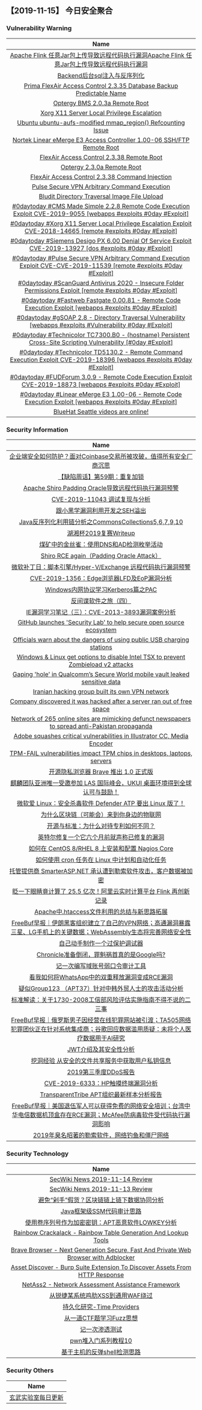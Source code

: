 
 ##   【2019-11-15】 今日安全聚合


###  						       							Vulnerability Warning

|                             Name                             |
| :----------------------------------------------------------: |
|[Apache Flink 任意Jar包上传导致远程代码执行漏洞Apache Flink 任意Jar包上传导致远程代码执行漏洞](https://www.seebug.org/vuldb/ssvid-98101)|
|[Backend后台sql注入与反序列化](https://www.seebug.org/vuldb/ssvid-98100)|
|[Prima FlexAir Access Control 2.3.35 Database Backup Predictable Name](https://cxsecurity.com/issue/WLB-2019110090)|
|[Optergy BMS 2.0.3a Remote Root](https://cxsecurity.com/issue/WLB-2019110089)|
|[Xorg X11 Server Local Privilege Escalation](https://cxsecurity.com/issue/WLB-2019110084)|
|[Ubuntu ubuntu-aufs-modified mmap_region() Refcounting Issue](https://cxsecurity.com/issue/WLB-2019110082)|
|[Nortek Linear eMerge E3 Access Controller 1.00-06 SSH/FTP Remote Root](https://cxsecurity.com/issue/WLB-2019110079)|
|[FlexAir Access Control 2.3.38 Remote Root](https://cxsecurity.com/issue/WLB-2019110076)|
|[Optergy 2.3.0a Remote Root](https://cxsecurity.com/issue/WLB-2019110075)|
|[FlexAir Access Control 2.3.38 Command Injection](https://cxsecurity.com/issue/WLB-2019110073)|
|[Pulse Secure VPN Arbitrary Command Execution](https://cxsecurity.com/issue/WLB-2019110072)|
|[Bludit Directory Traversal Image File Upload](https://cxsecurity.com/issue/WLB-2019110071)|
|[#0daytoday #CMS Made Simple 2.2.8 Remote Code Execution Exploit CVE-2019-9055 [webapps #exploits  #0day #Exploit]](http://0day.today/exploits/33532)|
|[#0daytoday #Xorg X11 Server Local Privilege Escalation Exploit CVE-2018-14665 [remote #exploits  #0day #Exploit]](http://0day.today/exploits/33531)|
|[#0daytoday #Siemens Desigo PX 6.00 Denial Of Service Exploit CVE-2019-13927 [dos #exploits  #0day #Exploit]](http://0day.today/exploits/33530)|
|[#0daytoday #Pulse Secure VPN Arbitrary Command Execution Exploit CVE-CVE-2019-11539 [remote #exploits  #0day #Exploit]](http://0day.today/exploits/33529)|
|[#0daytoday #ScanGuard Antivirus 2020 - Insecure Folder Permissions Exploit [remote #exploits  #0day #Exploit]](http://0day.today/exploits/33528)|
|[#0daytoday #Fastweb Fastgate 0.00.81 - Remote Code Execution Exploit  [webapps #exploits  #0day #Exploit]](http://0day.today/exploits/33527)|
|[#0daytoday #gSOAP 2.8 - Directory Traversal Vulnerability  [webapps #exploits #Vulnerability #0day #Exploit]](http://0day.today/exploits/33526)|
|[#0daytoday #Technicolor TC7300.B0 - (hostname) Persistent Cross-Site Scripting Vulnerability [#0day #Exploit]](http://0day.today/exploits/33525)|
|[#0daytoday #Technicolor TD5130.2 - Remote Command Execution Exploit CVE-2019-18396 [webapps #exploits  #0day #Exploit]](http://0day.today/exploits/33524)|
|[#0daytoday #FUDForum 3.0.9 - Remote Code Execution Exploit CVE-2019-18873 [webapps #exploits  #0day #Exploit]](http://0day.today/exploits/33523)|
|[#0daytoday #Linear eMerge E3 1.00-06 - Remote Code Execution Exploit  [webapps #exploits  #0day #Exploit]](http://0day.today/exploits/33522)|
|[BlueHat Seattle videos are online!](https://msrc-blog.microsoft.com/2019/11/13/bluehat-seattle-videos-are-online/)|

### 						        							Security Information
|                             Name                                    |
| :----------------------------------------------------------: |
|[企业端安全如何防护？面对Coinbase交易所被攻破，值得所有安全厂商沉思](https://www.anquanke.com/post/id/192942)|
|[【缺陷周话】第59期：重复加锁](https://www.anquanke.com/post/id/192879)|
|[Apache Shiro Padding Oracle导致远程代码执行漏洞预警](https://www.anquanke.com/post/id/192921)|
|[CVE-2019-11043 调试复现与分析](https://www.anquanke.com/post/id/190623)|
|[跟小黑学漏洞利用开发之SEH溢出](https://www.anquanke.com/post/id/192904)|
|[Java反序列化利用链分析之CommonsCollections5,6,7,9,10](https://www.anquanke.com/post/id/190468)|
|[湖湘杯2019复赛Writeup](https://www.anquanke.com/post/id/192605)|
|[煤矿中的金丝雀：使用DNS和AD检测枚举活动](https://www.anquanke.com/post/id/190588)|
|[Shiro RCE again（Padding Oracle Attack）](https://www.anquanke.com/post/id/192819)|
|[微软补丁日：脚本引擎/Hyper-V/Exchange 远程代码执行漏洞预警](https://www.anquanke.com/post/id/192835)|
|[CVE-2019-1356：Edge浏览器LFD及EoP漏洞分析](https://www.anquanke.com/post/id/192710)|
|[Windows内网协议学习Kerberos篇之PAC](https://www.anquanke.com/post/id/192810)|
|[反间谍软件之旅（四）](https://www.anquanke.com/post/id/192752)|
|[IE漏洞学习笔记（三）：CVE-2013-3893漏洞案例分析](https://www.anquanke.com/post/id/190590)|
|[GitHub launches 'Security Lab' to help secure open source ecosystem](https://www.zdnet.com/article/github-launches-security-lab-to-help-secure-open-source-ecosystem/#ftag=RSSbaffb68)|
|[Officials warn about the dangers of using public USB charging stations](https://www.zdnet.com/article/officials-warn-about-the-dangers-of-using-public-usb-charging-stations/#ftag=RSSbaffb68)|
|[Windows & Linux get options to disable Intel TSX to prevent Zombieload v2 attacks](https://www.zdnet.com/article/windows-linux-get-options-to-disable-intel-tsx-to-prevent-zombieload-v2-attacks/#ftag=RSSbaffb68)|
|[Gaping 'hole' in Qualcomm’s Secure World mobile vault leaked sensitive data](https://www.zdnet.com/article/qualcomms-secure-world-virtual-processor-leaks-mobile-payment-data/#ftag=RSSbaffb68)|
|[Iranian hacking group built its own VPN network](https://www.zdnet.com/article/iranian-hacking-group-built-its-own-vpn-network/#ftag=RSSbaffb68)|
|[Company discovered it was hacked after a server ran out of free space](https://www.zdnet.com/article/company-discovered-it-was-hacked-after-a-server-ran-out-of-free-space/#ftag=RSSbaffb68)|
|[Network of 265 online sites are mimicking defunct newspapers to spread anti-Pakistan propaganda](https://www.zdnet.com/article/network-of-265-online-sites-are-mimicking-defunct-newspapers-to-spread-anti-pakistan-propaganda/#ftag=RSSbaffb68)|
|[Adobe squashes critical vulnerabilities in Illustrator CC, Media Encoder](https://www.zdnet.com/article/adobe-squashes-critical-vulnerabilities-in-illustrator-media-encoder/#ftag=RSSbaffb68)|
|[TPM-FAIL vulnerabilities impact TPM chips in desktops, laptops, servers](https://www.zdnet.com/article/tpm-fail-vulnerabilities-impact-tpm-chips-in-desktops-laptops-servers/#ftag=RSSbaffb68)|
|[开源隐私浏览器 Brave 推出 1.0 正式版](https://linux.cn/article-11578-1.html?utm_source=rss&utm_medium=rss)|
|[麒麟团队亚洲唯一受邀参加 LAS 国际峰会，UKUI 桌面环境得到全球认可与鼓励！](https://linux.cn/article-11577-1.html?utm_source=rss&utm_medium=rss)|
|[微软爱 Linux：安全杀毒软件 Defender ATP 要出 Linux 版了！](https://linux.cn/article-11576-1.html?utm_source=rss&utm_medium=rss)|
|[为什么区块链（可能会）来到你身边的物联网](https://linux.cn/article-11575-1.html?utm_source=rss&utm_medium=rss)|
|[开源与标准：为什么对待专利如何不同？](https://linux.cn/article-11574-1.html?utm_source=rss&utm_medium=rss)|
|[英特尔修复一个它六个月前就声称已修复的漏洞](https://linux.cn/article-11573-1.html?utm_source=rss&utm_medium=rss)|
|[如何在 CentOS 8/RHEL 8 上安装和配置 Nagios Core](https://linux.cn/article-11572-1.html?utm_source=rss&utm_medium=rss)|
|[如何使用 cron 任务在 Linux 中计划和自动化任务](https://linux.cn/article-11571-1.html?utm_source=rss&utm_medium=rss)|
|[托管提供商 SmarterASP.NET 承认遭到勒索软件攻击，客户数据被加密](https://linux.cn/article-11570-1.html?utm_source=rss&utm_medium=rss)|
|[眨一下眼睛竟计算了 25.5 亿次！阿里云实时计算平台 Flink 再创新记录](https://linux.cn/article-11569-1.html?utm_source=rss&utm_medium=rss)|
|[Apache中.htaccess文件利用的总结与新思路拓展](https://www.freebuf.com/vuls/218495.html)|
|[FreeBuf早报｜伊朗黑客组织建立了自己的VPN网络；高通漏洞暴露三星、LG手机上的关键数据；WebAssembly生态将完善网络安全性](https://www.freebuf.com/news/220148.html)|
|[自己动手制作一个过保护调试器](https://www.freebuf.com/articles/system/218884.html)|
|[Chronicle准备倒闭，罪魁祸首真的是Google吗?](https://www.freebuf.com/news/219558.html)|
|[记一次编写域账号弱口令审计工具](https://www.freebuf.com/sectool/219636.html)|
|[看我如何将WhatsApp中的双重释放漏洞变成RCE漏洞](https://www.freebuf.com/articles/network/217078.html)|
|[疑似Group123 （APT37）针对中韩外贸人士的攻击活动分析](https://www.freebuf.com/news/218260.html)|
|[标准解读：关于1730-2008工信部风险评估实施指南不得不说的二三事](https://www.freebuf.com/articles/security-management/215749.html)|
|[FreeBuf早报｜俄罗斯男子因经营在线犯罪网站被引渡；TA505网络犯罪团伙正在针对系统集成商；谷歌回应数据滥用质疑：未将个人医疗数据用于AI研究](https://www.freebuf.com/news/219951.html)|
|[JWT介绍及其安全性分析](https://www.freebuf.com/vuls/219056.html)|
|[挖洞经验  从安全的文件共享服务中获取用户私钥信息](https://www.freebuf.com/vuls/218700.html)|
|[2019第三季度DDoS报告](https://www.freebuf.com/articles/network/219711.html)|
|[CVE-2019-6333：HP触摸终端漏洞分析](https://www.freebuf.com/vuls/216760.html)|
|[TransparentTribe APT组织最新样本分析报告](https://www.freebuf.com/articles/system/218264.html)|
|[FreeBuf早报｜美国退伍军人可以获得免费的网络安全培训；台湾中华电信数据机顶盒存在RCE漏洞；McAfee防病毒软件受代码执行漏洞影响](https://www.freebuf.com/news/219843.html)|
|[2019年臭名昭著的勒索软件，网络钓鱼和僵尸网络](https://www.freebuf.com/news/219105.html)|

### 						        							Security  Technology
|                             Name                                    |
| :----------------------------------------------------------: |
|[SecWiki News 2019-11-14 Review](http://www.sec-wiki.com/?2019-11-14)|
|[SecWiki News 2019-11-13 Review](http://www.sec-wiki.com/?2019-11-13)|
|[避免“剁手”假货？区块链链上链下数据协同分析](https://paper.seebug.org/1076/)|
|[Java框架级SSM代码审计思路](https://paper.seebug.org/1075/)|
|[使用卷序列号作为加密密钥：APT恶意软件LOWKEY分析](https://www.4hou.com/technology/21109.html)|
|[Rainbow Crackalack - Rainbow Table Generation And Lookup Tools](http://www.kitploit.com/2019/11/rainbow-crackalack-rainbow-table.html)|
|[Brave Browser - Next Generation Secure, Fast And Private Web Browser with Adblocker](http://www.kitploit.com/2019/11/brave-browser-next-generation-secure.html)|
|[Asset Discover - Burp Suite Extension To Discover Assets From HTTP Response](http://www.kitploit.com/2019/11/asset-discover-burp-suite-extension-to.html)|
|[NetAss2 - Network Assessment Assistance Framework](http://www.kitploit.com/2019/11/netass2-network-assessment-assistance.html)|
|[从锐捷某系统鸡肋XSS到通用WAF绕过](http://xz.aliyun.com/t/6733)|
|[持久化研究-Time Providers](http://xz.aliyun.com/t/6738)|
|[从一道CTF题学习Fuzz思想](http://xz.aliyun.com/t/6737)|
|[记一次渗透测试](http://xz.aliyun.com/t/6729)|
|[pwn堆入门系列教程10](http://xz.aliyun.com/t/6731)|
|[基于主机的反弹shell检测思路](http://xz.aliyun.com/t/6727)|

### 						        							Security  Others
|                             Name                                    |
| :----------------------------------------------------------: |
|[玄武实验室每日更新](https://weibo.com/p/1006065582522936/wenzhang?from=page_100606_profile&wvr=6&mod=wenzhangmore)|

